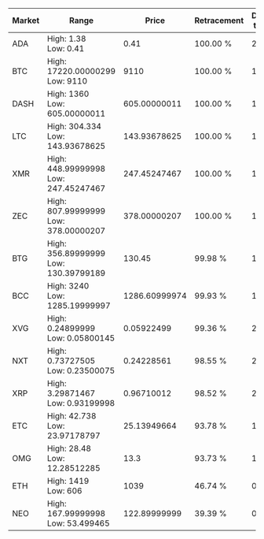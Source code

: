 | Market | Range | Price| Retracement | Doubles to 50% |
| --- | --- | --- | --- | --- |
| ADA | High: 1.38<br />Low: 0.41 | 0.41 | 100.00 % | 2.18 |
| BTC | High: 17220.00000299<br />Low: 9110 | 9110 | 100.00 % | 1.45 |
| DASH | High: 1360<br />Low: 605.00000011 | 605.00000011 | 100.00 % | 1.62 |
| LTC | High: 304.334<br />Low: 143.93678625 | 143.93678625 | 100.00 % | 1.56 |
| XMR | High: 448.99999998<br />Low: 247.45247467 | 247.45247467 | 100.00 % | 1.41 |
| ZEC | High: 807.99999999<br />Low: 378.00000207 | 378.00000207 | 100.00 % | 1.57 |
| BTG | High: 356.89999999<br />Low: 130.39799189 | 130.45 | 99.98 % | 1.87 |
| BCC | High: 3240<br />Low: 1285.19999997 | 1286.60999974 | 99.93 % | 1.76 |
| XVG | High: 0.24899999<br />Low: 0.05800145 | 0.05922499 | 99.36 % | 2.59 |
| NXT | High: 0.73727505<br />Low: 0.23500075 | 0.24228561 | 98.55 % | 2.01 |
| XRP | High: 3.29871467<br />Low: 0.93199998 | 0.96710012 | 98.52 % | 2.19 |
| ETC | High: 42.738<br />Low: 23.97178797 | 25.13949664 | 93.78 % | 1.33 |
| OMG | High: 28.48<br />Low: 12.28512285 | 13.3 | 93.73 % | 1.53 |
| ETH | High: 1419<br />Low: 606 | 1039 | 46.74 % | 0.00 |
| NEO | High: 167.99999998<br />Low: 53.499465 | 122.89999999 | 39.39 % | 0.00 |

